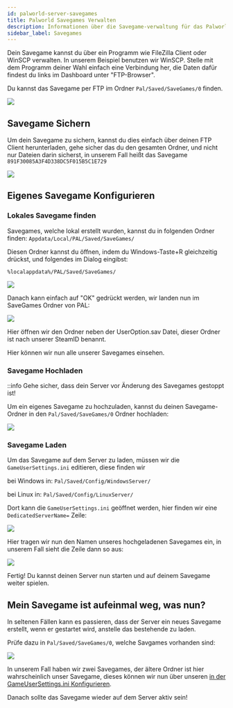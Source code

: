 ```yaml
---
id: palworld-server-savegames
title: Palworld Savegames Verwalten
description: Informationen über die Savegame-verwaltung für das Palworld-Spiel von ZAP-Hosting - ZAP-Hosting.com Dokumentation
sidebar_label: Savegames
---
```


Dein Savegame kannst du über ein Programm wie FileZilla Client oder WinSCP verwalten. In unserem Beispiel benutzen wir WinSCP.
Stelle mit dem Programm deiner Wahl einfach eine Verbindung her, die Daten dafür findest du links im Dashboard unter "FTP-Browser".

Du kannst das Savegame per FTP im Ordner `Pal/Saved/SaveGames/0` finden.

![](https://screensaver01.zap-hosting.com/index.php/s/xMMKs6p5M6pz23j/preview)

## Savegame Sichern

Um dein Savegame zu sichern, kannst du dies einfach über deinen FTP Client herunterladen, gehe sicher das du den gesamten Ordner, und nicht nur Dateien darin sicherst, in unserem Fall heißt das Savegame `891F30085A3F4D338DC5F015B5C1E729`

![](https://screensaver01.zap-hosting.com/index.php/s/SXXpJ5oMPwyFNrN/preview)

## Eigenes Savegame Konfigurieren

### Lokales Savegame finden

Savegames, welche lokal erstellt wurden, kannst du in folgenden Ordner finden:
`Appdata/Local/PAL/Saved/SaveGames/`

Diesen Ordner kannst du öffnen, indem du Windows-Taste+R gleichzeitig drückst, und folgendes im Dialog eingibst:

`%localappdata%/PAL/Saved/SaveGames/`

![](https://screensaver01.zap-hosting.com/index.php/s/wtwnsM5rrjFxjis/preview)

Danach kann einfach auf "OK" gedrückt werden, wir landen nun im SaveGames Ordner von PAL:

![](https://screensaver01.zap-hosting.com/index.php/s/rpaSM3AQsZai6fz/preview)

Hier öffnen wir den Ordner neben der UserOption.sav Datei, dieser Ordner ist nach unserer SteamID benannt.

Hier können wir nun alle unserer Savegames einsehen.

### Savegame Hochladen

::info Gehe sicher, dass dein Server vor Änderung des Savegames gestoppt ist!

Um ein eigenes Savegame zu hochzuladen, kannst du deinen Savegame-Ordner in den `Pal/Saved/SaveGames/0` Ordner hochladen:

![](https://screensaver01.zap-hosting.com/index.php/s/tadxngnRCJDbtTe/preview)

### Savegame Laden

Um das Savegame auf dem Server zu laden, müssen wir die `GameUserSettings.ini` editieren, diese finden wir

bei Windows in:
`Pal/Saved/Config/WindowsServer/`

bei Linux in:
`Pal/Saved/Config/LinuxServer/`

Dort kann die `GameUserSettings.ini` geöffnet werden, hier finden wir eine `DedicatedServerName=` Zeile:

![](https://screensaver01.zap-hosting.com/index.php/s/qLG2jtzFkYM6WB7/preview)

Hier tragen wir nun den Namen unseres hochgeladenen Savegames ein, in unserem Fall sieht die Zeile dann so aus:

![](https://screensaver01.zap-hosting.com/index.php/s/xe85aAbd7DefpF9/preview)

Fertig! Du kannst deinen Server nun starten und auf deinem Savegame weiter spielen.

## Mein Savegame ist aufeinmal weg, was nun?

In seltenen Fällen kann es passieren, dass der Server ein neues Savegame erstellt, wenn er gestartet wird, anstelle das bestehende zu laden.

Prüfe dazu in `Pal/Saved/SaveGames/0`, welche Savgames vorhanden sind:

![](https://screensaver01.zap-hosting.com/index.php/s/wYQ42Aein5y6Z6j/preview)

In unserem Fall haben wir zwei Savegames, der ältere Ordner ist hier wahrscheinlich unser Savegame, dieses können wir nun über unseren [in der GameUserSettings.ini Konfigurieren](#savegame-laden).

Danach sollte das Savegame wieder auf dem Server aktiv sein!